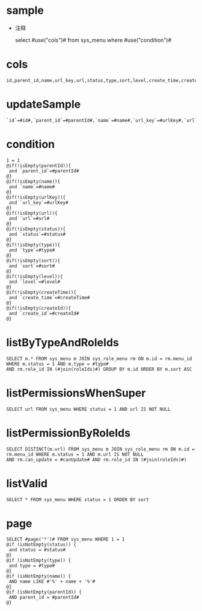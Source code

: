 sample
===
* 注释

    select #use("cols")# from sys_menu where #use("condition")#

cols
===

    id,parent_id,name,url_key,url,status,type,sort,level,create_time,create_id

updateSample
===

    `id`=#id#,`parent_id`=#parentId#,`name`=#name#,`url_key`=#urlKey#,`url`=#url#,`status`=#status#,`type`=#type#,`sort`=#sort#,`level`=#level#,`create_time`=#createTime#,`create_id`=#createId#

condition
===

    1 = 1  
    @if(!isEmpty(parentId)){
     and `parent_id`=#parentId#
    @}
    @if(!isEmpty(name)){
     and `name`=#name#
    @}
    @if(!isEmpty(urlKey)){
     and `url_key`=#urlKey#
    @}
    @if(!isEmpty(url)){
     and `url`=#url#
    @}
    @if(!isEmpty(status)){
     and `status`=#status#
    @}
    @if(!isEmpty(type)){
     and `type`=#type#
    @}
    @if(!isEmpty(sort)){
     and `sort`=#sort#
    @}
    @if(!isEmpty(level)){
     and `level`=#level#
    @}
    @if(!isEmpty(createTime)){
     and `create_time`=#createTime#
    @}
    @if(!isEmpty(createId)){
     and `create_id`=#createId#
    @}
    
listByTypeAndRoleIds
====================
    SELECT m.* FROM sys_menu m JOIN sys_role_menu rm ON m.id = rm.menu_id WHERE m.status = 1 AND m.type = #type#
    AND rm.role_id IN (#join(roleIds)#) GROUP BY m.id ORDER BY m.sort ASC
    
listPermissionsWhenSuper
========================
    SELECT url FROM sys_menu WHERE status = 1 AND url IS NOT NULL
    
listPermissionByRoleIds
=======================
    SELECT DISTINCT(m.url) FROM sys_menu m JOIN sys_role_menu rm ON m.id = rm.menu_id WHERE m.status = 1 AND m.url IS NOT NULL
    AND rm.can_update = #canUpdate# AND rm.role_id IN (#join(roleIds)#)
    
listValid
=========
    SELECT * FROM sys_menu WHERE status = 1 ORDER BY sort
    
page
====
    SELECT #page('*')# FROM sys_menu WHERE 1 = 1
    @if (isNotEmpty(status)) {
     and status = #status#
    @}
    @if (isNotEmpty(type)) {
     and type = #type#
    @}
    @if (isNotEmpty(name)) {
     AND name LIKE #'%' + name + '%'#
    @}
    @if (isNotEmpty(parentId)) {
     AND parent_id = #parentId#
    @}